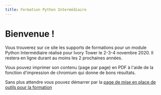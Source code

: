 ```yaml
---
title: Formation Python Intermédiaire 
---
```


# Bienvenue !

Vous trouverez sur ce site les supports de formations pour un module Python Intermédiaire réalisé pour Ivory Tower le 2-3-4 novembre 2020.
Il restera en ligne durant au moins les 2 prochaines années.

Vous pouvez imprimer son contenu (page par page) en PDF à l'aide de la fonction d'impression de chromium qui donne de bons résultats.

Sans plus attendre vous pouvez démarrer par la [page de mise en place de outils pour la formation](00-presentation-environnement/)
